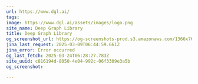 ```yaml
---
url: https://www.dgl.ai/
tags: 
image: https://www.dgl.ai/assets/images/logo.png
site_name: Deep Graph Library
title: Deep Graph Library
og_screenshot_url: https://og-screenshots-prod.s3.amazonaws.com/1366x768/80/false/c3e026fc8481d967d8802572a2c2b295ae6e9f7394215744eadc77d2df359f27.jpeg
jina_last_request: 2025-03-09T06:44:59.661Z
jina_error: Error occurred
og_last_fetch: 2025-03-24T06:28:27.783Z
site_uuid: c816194d-8050-4e04-992c-06f3309e3a5b
og_screenshot: 

---
```


